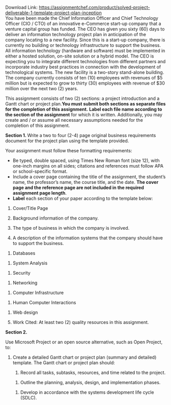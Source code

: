 Download Link: https://assignmentchef.com/product/solved-project-deliverable-1-template-project-plan-inception
<br>
You have been made the Chief Information Officer and Chief Technology Officer (CIO / CTO) of an innovative e-Commerce start-up company that a venture capital group has funded. The CEO has given you sixty (60) days to deliver an information technology project plan in anticipation of the company locating to a new facility. Since this is a start-up company, there is currently no building or technology infrastructure to support the business. All information technology (hardware and software) must be implemented in either a hosted solution, on-site solution or a hybrid model. The CEO is expecting you to integrate different technologies from different partners and incorporate industry best practices in connection with the development of technological systems. The new facility is a two-story stand-alone building. The company currently consists of ten (10) employees with revenues of $5 million but is expected to grow to thirty (30) employees with revenue of $30 million over the next two (2) years.




This assignment consists of two (2) sections: a project introduction and a Gantt chart or project plan.<strong>You must submit both sections as separate files for the completion of this assignment.</strong> <strong>Label each file name according to the section of the assignment</strong> for which it is written. Additionally, you may create and / or assume all necessary assumptions needed for the completion of this assignment.







<strong>Section 1.  </strong>Write a two to four (2-4) page original business requirements document for the project plan using the template provided.




Your assignment must follow these formatting requirements:

<ul>

 <li>Be typed, double spaced, using Times New Roman font (size 12), with one-inch margins on all sides; citations and references must follow APA or school-specific format.</li>

 <li>Include a cover page containing the title of the assignment, the student’s name, the professor’s name, the course title, and the date. <strong>The cover page and the reference page are not included in the required assignment page length</strong>.</li>

 <li><strong>Label</strong> each section of your paper according to the template below:</li>

</ul>




<ol>

 <li>Cover/Title Page</li>

</ol>




<ol start="2">

 <li>Background information of the company.</li>

</ol>




<ol start="3">

 <li>The type of business in which the company is involved.</li>

</ol>




<ol start="4">

 <li>A description of the information systems that the company should have to support the business.</li>

</ol>




<ol>

 <li>Databases</li>

</ol>




<ol>

 <li>System Analysis</li>

</ol>




<ol>

 <li>Security</li>

</ol>




<ol>

 <li>Networking</li>

</ol>




<ol>

 <li>Computer Infrastructure</li>

</ol>




<ol>

 <li>Human Computer Interactions</li>

</ol>




<ol>

 <li>Web design</li>

</ol>




<ol start="5">

 <li>Work Cited:  At least two (2) quality resources in this assignment.</li>

</ol>







<strong>Section 2.</strong>

<strong> </strong>

Use Microsoft Project or an open source alternative, such as Open Project, to:

<ol>

 <li>Create a detailed Gantt chart or project plan (summary and detailed) template. The Gantt chart or project plan should:</li>

</ol>




<ol>

 <li style="list-style-type: none;">

  <ol>

   <li>Record all tasks, subtasks, resources, and time related to the project.</li>

  </ol></li>

</ol>




<ol>

 <li style="list-style-type: none;">

  <ol>

   <li>Outline the planning, analysis, design, and implementation phases.</li>

  </ol></li>

</ol>




<ol>

 <li style="list-style-type: none;">

  <ol>

   <li>Develop in accordance with the systems development life cycle (SDLC).</li>

  </ol></li>

</ol>